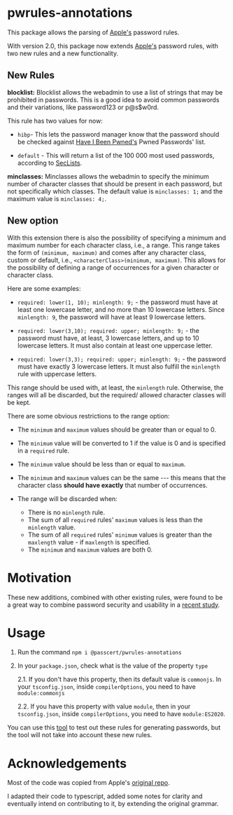 # pwrules-annotations

This package allows the parsing of [Apple's](https://developer.apple.com/documentation/security/password_autofill/customizing_password_autofill_rules) password rules.

With version 2.0, this package now extends [Apple's](https://developer.apple.com/documentation/security/password_autofill/customizing_password_autofill_rules) password rules, with two new rules and a new functionality.

## New Rules
**blocklist:** Blocklist allows the webadmin to use a list of strings that may be prohibited in passwords. This is a good idea to avoid common passwords and their variations, like password123 or p@s$w0rd. 

This rule has two values for now: 
- `hibp`- This lets the password manager know that the password should be checked against [Have I Been Pwned's](https://haveibeenpwned.com/Passwords) Pwned Passwords' list. 

- `default` - This will return a list of the 100 000 most used passwords, according to [SecLists](https://github.com/danielmiessler/SecLists/blob/master/Passwords/Common-Credentials/10-million-password-list-top-100000.txt).

**minclasses:** Minclasses allows the webadmin to specify the minimum number of character classes that should be present in each password, but not specifically which classes. The default value is `minclasses: 1;` and the maximum value is `minclasses: 4;`.

## New option

With this extension there is also the possibility of specifying a minimum and maximum number for each character class, i.e., a range. This range takes the form of `(minimum, maximum)` and comes after any character class, custom or default, i.e., `<characterClass>(minimum, maximum)`. This allows for the possibility of defining a range of occurrences for a given character or character class.

Here are some examples: 
- `required: lower(1, 10); minlength: 9;` - the password must have at least one lowercase letter, and no more than 10 lowercase letters. Since `minlength: 9`, the password will have at least 9 lowercase letters.

- `required: lower(3,10); required: upper; minlength: 9;` - the password must have, at least, 3 lowercase letters, and up to 10 lowercase letters. It must also contain at least one uppercase letter.

- `required: lower(3,3); required: upper; minlength: 9;` - the password must have exactly 3 lowercase letters. It must also fulfill the `minlength` rule with uppercase letters.

This range should be used with, at least, the `minlength` rule. Otherwise, the ranges will all be discarded, but the required/ allowed character classes will be kept.

There are some obvious restrictions to the range option: 

- The `minimum` and `maximum` values should be greater than or equal to 0. 

- The `minimum` value will be converted to 1 if the value is 0 and is specified in a `required` rule.

- The `minimum` value should be less than or equal to `maximum`.

- The `minimum` and `maximum` values can be the same --- this means that the character class **should have exactly** that number of occurrences.

- The range will be discarded when:
  
  - There is no `minlength` rule.
  - The sum of all `required` rules' `maximum` values is less than the `minlength` value.
  - The sum of all `required` rules' `minimum` values is greater than the `maxlength` value - if `maxlength` is specified. 
  - The `minimum` and `maximum` values are both 0. 


# Motivation

These new additions, combined with other existing rules, were found to be a great way to combine password security and usability in a [recent study](https://www.andrew.cmu.edu/user/nicolasc/publications/Tan-CCS20.pdf).


# Usage

1. Run the command `npm i @passcert/pwrules-annotations`

2. In your `package.json`, check what is the value of the property `type`

    2.1. If you don't have this property, then its default value is `commonjs`. In your `tsconfig.json`, inside `compilerOptions`, you need to have `module:commonjs`

    2.2. If you have this property with value `module`, then in your `tsconfig.json`, inside `compilerOptions`, you need to have `module:ES2020`.


You can use this [tool](https://developer.apple.com/password-rules/) to test out these rules for generating passwords, but the tool will not take into account these new rules.


# Acknowledgements

Most of the code was copied from Apple's [original repo](https://github.com/apple/password-manager-resources).

I adapted their code to typescript, added some notes for clarity and eventually intend on contributing to it, by extending the original grammar.
